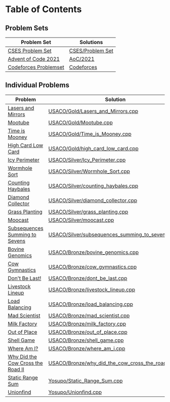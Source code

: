 # Table of Contents
## Problem Sets
| Problem Set | Solutions |
| - | - |
| [CSES Problem Set](https://cses.fi/problemset/) | [CSES/Problem Set](CSES/Problem%20Set/) |
| [Advent of Code 2021](https://adventofcode.com/2021) | [AoC/2021](AoC/2021/)
| [Codeforces Problemset](https://codeforces.com/problemset) | [Codeforces](Codeforces/)

## Individual Problems
| Problem | Solution |
| - | - |
| [Lasers and Mirrors](http://www.usaco.org/index.php?cpid=671&page=viewproblem2) | [USACO/Gold/Lasers_and_Mirrors.cpp](USACO/Gold/Lasers_and_Mirrors.cpp) |
| [Mootube](http://www.usaco.org/index.php?page=viewproblem2&cpid=789) | [USACO/Gold/Mootube.cpp](USACO/Gold/Mootube.cpp) |
| [Time is Mooney](http://www.usaco.org/index.php?page=viewproblem2&cpid=993) | [USACO/Gold/Time_is_Mooney.cpp](USACO/Gold/Time_is_Mooney.cpp) |
| [High Card Low Card](http://www.usaco.org/index.php?page=viewproblem2&cpid=573) | [USACO/Gold/high_card_low_card.cpp](USACO/Gold/high_card_low_card.cpp) |
| [Icy Perimeter](http://www.usaco.org/index.php?page=viewproblem2&cpid=895) | [USACO/Silver/Icy_Perimeter.cpp](USACO/Silver/Icy_Perimeter.cpp) |
| [Wormhole Sort](http://www.usaco.org/index.php?page=viewproblem2&cpid=992) | [USACO/Silver/Wormhole_Sort.cpp](USACO/Silver/Wormhole_Sort.cpp) |
| [Counting Haybales](http://www.usaco.org/index.php?page=viewproblem2&cpid=666) | [USACO/Silver/counting_haybales.cpp](USACO/Silver/counting_haybales.cpp) |
| [Diamond Collector](http://www.usaco.org/index.php?page=viewproblem2&cpid=643) | [USACO/Silver/diamond_collector.cpp](USACO/Silver/diamond_collector.cpp) |
| [Grass Planting](http://www.usaco.org/index.php?page=viewproblem2&cpid=894) | [USACO/Silver/grass_planting.cpp](USACO/Silver/grass_planting.cpp) |
| [Moocast](http://www.usaco.org/index.php?page=viewproblem2&cpid=668) | [USACO/Silver/moocast.cpp](USACO/Silver/moocast.cpp) |
| [Subsequences Summing to Sevens](http://www.usaco.org/index.php?page=viewproblem2&cpid=595) | [USACO/Silver/subsequences_summing_to_sevens.cpp](USACO/Silver/subsequences_summing_to_sevens.cpp) |
| [Bovine Genomics](http://www.usaco.org/index.php?page=viewproblem2&cpid=736) | [USACO/Bronze/bovine_genomics.cpp](USACO/Bronze/bovine_genomics.cpp) |
| [Cow Gymnastics](http://www.usaco.org/index.php?page=viewproblem2&cpid=963) | [USACO/Bronze/cow_gymnastics.cpp](USACO/Bronze/cow_gymnastics.cpp) |
| [Don't Be Last!](http://www.usaco.org/index.php?page=viewproblem2&cpid=687) | [USACO/Bronze/dont_be_last.cpp](USACO/Bronze/dont_be_last.cpp) |
| [Livestock Lineup](http://www.usaco.org/index.php?page=viewproblem2&cpid=965) | [USACO/Bronze/livestock_lineup.cpp](USACO/Bronze/livestock_lineup.cpp) |
| [Load Balancing](http://www.usaco.org/index.php?page=viewproblem2&cpid=617) | [USACO/Bronze/load_balancing.cpp](USACO/Bronze/load_balancing.cpp) |
| [Mad Scientist](http://www.usaco.org/index.php?page=viewproblem2&cpid=1012) | [USACO/Bronze/mad_scientist.cpp](USACO/Bronze/mad_scientist.cpp) |
| [Milk Factory](http://www.usaco.org/index.php?page=viewproblem2&cpid=940) | [USACO/Bronze/milk_factory.cpp](USACO/Bronze/milk_factory.cpp)
| [Out of Place](http://www.usaco.org/index.php?page=viewproblem2&cpid=785) | [USACO/Bronze/out_of_place.cpp](USACO/Bronze/out_of_place.cpp) |
| [Shell Game](http://www.usaco.org/index.php?page=viewproblem2&cpid=891) | [USACO/Bronze/shell_game.cpp](USACO/Bronze/shell_game.cpp) |
| [Where Am I?](http://www.usaco.org/index.php?page=viewproblem2&cpid=964) | [USACO/Bronze/where_am_i.cpp](USACO/Bronze/where_am_i.cpp) |
| [Why Did the Cow Cross the Road II](http://www.usaco.org/index.php?page=viewproblem2&cpid=712) | [USACO/Bronze/why_did_the_cow_cross_the_road_II.cpp](USACO/Bronze/why_did_the_cow_cross_the_road_II.cpp) |
| [Static Range Sum](https://judge.yosupo.jp/problem/static_range_sum) | [Yosupo/Static_Range_Sum.cpp](Yosupo/Static_Range_Sum.cpp) | 
| [Unionfind](https://judge.yosupo.jp/problem/unionfind) | [Yosupo/Unionfind.cpp](Yosupo/Unionfind.cpp) |

